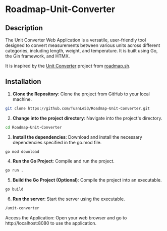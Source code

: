 # Roadmap-Unit-Converter

## Description
The Unit Converter Web Application is a versatile, user-friendly tool designed to convert measurements between various units across different categories, including length, weight, and temperature. It is built using Go, the Gin framework, and HTMX.

It is inspired by the [Unit Converter](https://roadmap.sh/projects/unit-converter) project from [roadmap.sh](https://roadmap.sh/).

## Installation
1. **Clone the Repository**: Clone the project from GitHub to your local machine.

```bash
git clone https://github.com/TuanLe53/Roadmap-Unit-Converter.git
```

2. **Change into the project directory**: Navigate into the project's directory.
```bash
cd Roadmap-Unit-Converter
```

3. **Install the dependencies**: Download and install the necessary dependencies specified in the go.mod file.
```bash
go mod download
```

4. **Run the Go Project**: Compile and run the project.
```bash
go run .
```

5. **Build the Go Project (Optional)**: Compile the project into an executable.
```bash
go build
```

6. **Run the server**: Start the server using the executable.
```bash
/unit-converter
```

Access the Application: Open your web browser and go to http://localhost:8080 to use the application.